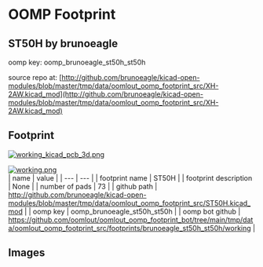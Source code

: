 # OOMP Footprint  
## ST50H  by brunoeagle  
  
oomp key: oomp_brunoeagle_st50h_st50h  
  
source repo at: [http://github.com/brunoeagle/kicad-open-modules/blob/master/tmp/data/oomlout_oomp_footprint_src/XH-2AW.kicad_mod](http://github.com/brunoeagle/kicad-open-modules/blob/master/tmp/data/oomlout_oomp_footprint_src/XH-2AW.kicad_mod)  
## Footprint  
  
[![working_kicad_pcb_3d.png](working_kicad_pcb_3d_600.png)](working_kicad_pcb_3d.png)  
  
[![working.png](working_600.png)](working.png)  
| name | value | 
| --- | --- | 
| footprint name | ST50H | 
| footprint description | None | 
| number of pads | 73 | 
| github path | http://github.com/brunoeagle/kicad-open-modules/blob/master/tmp/data/oomlout_oomp_footprint_src/ST50H.kicad_mod | 
| oomp key | oomp_brunoeagle_st50h_st50h | 
| oomp bot github | https://github.com/oomlout/oomlout_oomp_footprint_bot/tree/main/tmp/data/oomlout_oomp_footprint_src/footprints/brunoeagle_st50h_st50h/working | 
## Images  
